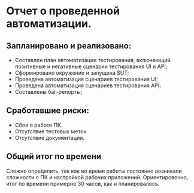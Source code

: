 # Отчет о проведенной автоматизации.
## Запланировано и реализовано:
- Составлен план автоматизации тестирования, включающий позитивные и негативные сценарии тестирования UI и API;
- Сформировано окружение и запущена SUT;
- Проведена автоматизация сценариев тестирования UI;
- Проведена автоматизация сценариев тестирования API;
- Составлены баг-репорты;

## Cработавшие риски:
-	Сбои в работе ПК.
-	Отсутствие тестовых меток.
-	Отсутствие документации.
## Общий итог по времени 
Сложно определить, так как во время работы постоянно возникали сложности с ПК и настройкой рабочих приложений.
Ориентировочно, итог по времени примерно 30 часов, как и планировалось.
